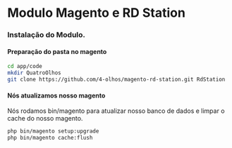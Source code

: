 # Modulo Magento e RD Station

### Instalação do Modulo.
#### Preparação do pasta no magento
```bash 
cd app/code
mkdir QuatroOlhos
git clone https://github.com/4-olhos/magento-rd-station.git RdStation
```
#### Nós atualizamos nosso magento
Nós rodamos bin/magento para atualizar nosso banco de dados e limpar o cache do nosso magento.
```bash
php bin/magento setup:upgrade
php bin/magento cache:flush
```